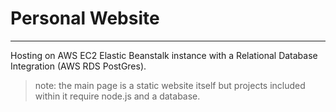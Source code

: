 # Personal Website

---

Hosting on AWS EC2 Elastic Beanstalk instance with a Relational Database Integration (AWS RDS PostGres).
>note: the main page is a static website itself but projects included within it require node.js and a database.